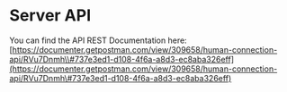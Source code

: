 # Server API

You can find the API REST Documentation here:    
[https://documenter.getpostman.com/view/309658/human-connection-api/RVu7Dnmh\\#737e3ed1-d108-4f6a-a8d3-ec8aba326eff](https://documenter.getpostman.com/view/309658/human-connection-api/RVu7Dnmh\#737e3ed1-d108-4f6a-a8d3-ec8aba326eff)



